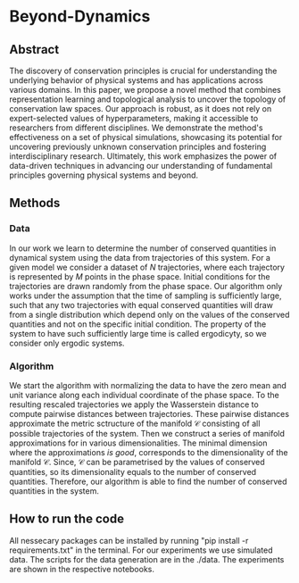 # Beyond-Dynamics

## Abstract

The discovery of conservation principles is crucial for understanding the underlying behavior of physical systems and has applications across various domains. In this paper, we propose a novel method that combines representation learning and topological analysis to uncover the topology of conservation law spaces. Our approach is robust, as it does not rely on expert-selected values of hyperparameters, making it accessible to researchers from different disciplines. We demonstrate the method's effectiveness on a set of physical simulations, showcasing its potential for uncovering previously unknown conservation principles and fostering interdisciplinary research. Ultimately, this work emphasizes the power of data-driven techniques in advancing our understanding of fundamental principles governing physical systems and beyond.

## Methods

### Data

In our work we learn to determine the number of conserved quantities in dynamical system using the data from trajectories of this system. For a given model we consider a dataset of $N$ trajectories, where each trajectory is represented by $M$ points in the phase space. Initial conditions for the trajectories are drawn randomly from the phase space. Our algorithm only works under the assumption that the time of sampling is sufficiently large, such that any two trajectories with equal conserved quantities will draw from a single distribution which depend only on the values of the conserved quantities and not on the specific initial condition. The property of the system to have such sufficiently large time is called ergodicyty, so we consider only ergodic systems.

### Algorithm

We start the algorithm with normalizing the data to have the zero mean and unit variance along each individual coordinate of the phase space. To the resulting rescaled trajectories we apply the Wasserstein distance to compute pairwise distances between trajectories. These pairwise distances approximate the metric sctructure of the manifold $\mathcal{C}$ consisting of all possible trajectories of the system. Then we construct a series of manifold approximations for in various dimensionalities. The minimal dimension where the approximations *is good*, corresponds to the dimensionality of the manifold $\mathcal{C}$. Since, $\mathcal{C}$ can be parametrised by the values of conserved quantities, so its dimensionality equals to the number of conserved quantities. Therefore, our algorithm is able to find the number of conserved quantities in the system.

## How to run the code

All nessecary packages can be installed by running "pip install -r requirements.txt" in the terminal.
For our experiments we use simulated data. The scripts for the data generation are in the ./data.
The experiments are shown in the respective notebooks.
